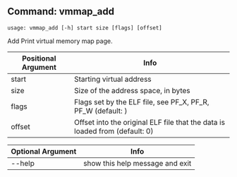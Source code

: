 ## Command: vmmap_add ##
```
usage: vmmap_add [-h] start size [flags] [offset]
```
Add Print virtual memory map page.  

| Positional Argument | Info |
|---------------------|------|
| start | Starting virtual address |
| size | Size of the address space, in bytes |
| flags | Flags set by the ELF file, see PF_X, PF_R, PF_W (default: ) |
| offset | Offset into the original ELF file that the data is loaded from (default: 0) |

| Optional Argument | Info |
|---------------------|------|
| --help | show this help message and exit |



